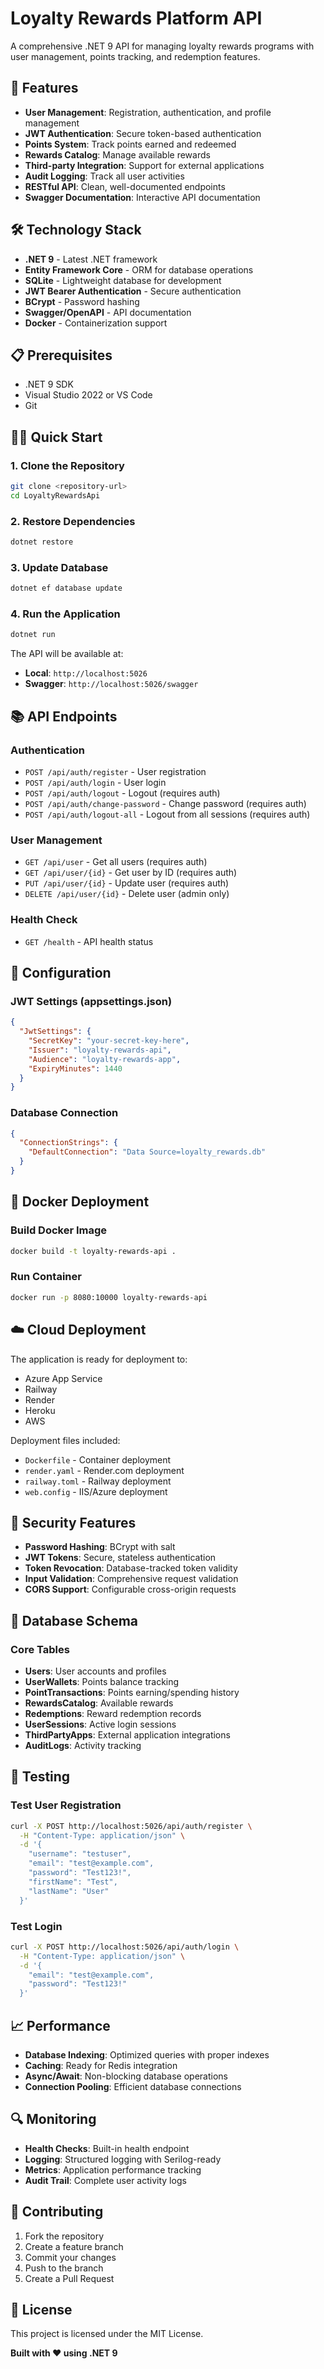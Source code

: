 # Loyalty Rewards Platform API

A comprehensive .NET 9 API for managing loyalty rewards programs with user management, points tracking, and redemption features.

## 🚀 Features

- **User Management**: Registration, authentication, and profile management
- **JWT Authentication**: Secure token-based authentication
- **Points System**: Track points earned and redeemed
- **Rewards Catalog**: Manage available rewards
- **Third-party Integration**: Support for external applications
- **Audit Logging**: Track all user activities
- **RESTful API**: Clean, well-documented endpoints
- **Swagger Documentation**: Interactive API documentation

## 🛠️ Technology Stack

- **.NET 9** - Latest .NET framework
- **Entity Framework Core** - ORM for database operations
- **SQLite** - Lightweight database for development
- **JWT Bearer Authentication** - Secure authentication
- **BCrypt** - Password hashing
- **Swagger/OpenAPI** - API documentation
- **Docker** - Containerization support

## 📋 Prerequisites

- .NET 9 SDK
- Visual Studio 2022 or VS Code
- Git

## 🏃‍♂️ Quick Start

### 1. Clone the Repository
```bash
git clone <repository-url>
cd LoyaltyRewardsApi
```

### 2. Restore Dependencies
```bash
dotnet restore
```

### 3. Update Database
```bash
dotnet ef database update
```

### 4. Run the Application
```bash
dotnet run
```

The API will be available at:
- **Local**: `http://localhost:5026`
- **Swagger**: `http://localhost:5026/swagger`

## 📚 API Endpoints

### Authentication
- `POST /api/auth/register` - User registration
- `POST /api/auth/login` - User login
- `POST /api/auth/logout` - Logout (requires auth)
- `POST /api/auth/change-password` - Change password (requires auth)
- `POST /api/auth/logout-all` - Logout from all sessions (requires auth)

### User Management
- `GET /api/user` - Get all users (requires auth)
- `GET /api/user/{id}` - Get user by ID (requires auth)
- `PUT /api/user/{id}` - Update user (requires auth)
- `DELETE /api/user/{id}` - Delete user (admin only)

### Health Check
- `GET /health` - API health status

## 🔧 Configuration

### JWT Settings (appsettings.json)
```json
{
  "JwtSettings": {
    "SecretKey": "your-secret-key-here",
    "Issuer": "loyalty-rewards-api",
    "Audience": "loyalty-rewards-app",
    "ExpiryMinutes": 1440
  }
}
```

### Database Connection
```json
{
  "ConnectionStrings": {
    "DefaultConnection": "Data Source=loyalty_rewards.db"
  }
}
```

## 🐳 Docker Deployment

### Build Docker Image
```bash
docker build -t loyalty-rewards-api .
```

### Run Container
```bash
docker run -p 8080:10000 loyalty-rewards-api
```

## ☁️ Cloud Deployment

The application is ready for deployment to:
- Azure App Service
- Railway
- Render
- Heroku
- AWS

Deployment files included:
- `Dockerfile` - Container deployment
- `render.yaml` - Render.com deployment
- `railway.toml` - Railway deployment
- `web.config` - IIS/Azure deployment

## 🔐 Security Features

- **Password Hashing**: BCrypt with salt
- **JWT Tokens**: Secure, stateless authentication
- **Token Revocation**: Database-tracked token validity
- **Input Validation**: Comprehensive request validation
- **CORS Support**: Configurable cross-origin requests

## 📝 Database Schema

### Core Tables
- **Users**: User accounts and profiles
- **UserWallets**: Points balance tracking
- **PointTransactions**: Points earning/spending history
- **RewardsCatalog**: Available rewards
- **Redemptions**: Reward redemption records
- **UserSessions**: Active login sessions
- **ThirdPartyApps**: External application integrations
- **AuditLogs**: Activity tracking

## 🧪 Testing

### Test User Registration
```bash
curl -X POST http://localhost:5026/api/auth/register \
  -H "Content-Type: application/json" \
  -d '{
    "username": "testuser",
    "email": "test@example.com",
    "password": "Test123!",
    "firstName": "Test",
    "lastName": "User"
  }'
```

### Test Login
```bash
curl -X POST http://localhost:5026/api/auth/login \
  -H "Content-Type: application/json" \
  -d '{
    "email": "test@example.com",
    "password": "Test123!"
  }'
```

## 📈 Performance

- **Database Indexing**: Optimized queries with proper indexes
- **Caching**: Ready for Redis integration
- **Async/Await**: Non-blocking database operations
- **Connection Pooling**: Efficient database connections

## 🔍 Monitoring

- **Health Checks**: Built-in health endpoint
- **Logging**: Structured logging with Serilog-ready
- **Metrics**: Application performance tracking
- **Audit Trail**: Complete user activity logs

## 🤝 Contributing

1. Fork the repository
2. Create a feature branch
3. Commit your changes
4. Push to the branch
5. Create a Pull Request

## 📄 License

This project is licensed under the MIT License.

**Built with ❤️ using .NET 9**
